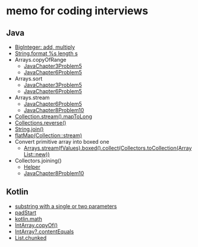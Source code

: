 # memo for coding interviews
## Java
- [BigInteger: add, multiply](/problems-in-jvm/src/main/java/JavaChapter1Problem6.java)
- [String.format %s length s](/problems-in-jvm/src/main/java/JavaChapter1Problem6.java)
- Arrays.copyOfRange
  - [JavaChapter3Problem5](/problems-in-jvm/src/main/java/JavaChapter3Problem5.java)
  - [JavaChapter6Problem5](/problems-in-jvm/src/main/java/JavaChapter6Problem5.java)
- Arrays.sort
  - [JavaChapter3Problem5](/problems-in-jvm/src/main/java/JavaChapter3Problem5.java)
  - [JavaChapter6Problem5](/problems-in-jvm/src/main/java/JavaChapter6Problem5.java)
- Arrays.stream
  - [JavaChapter6Problem5](/problems-in-jvm/src/main/java/JavaChapter6Problem5.java)
  - [JavaChapter8Problem10](/problems-in-jvm/src/main/java/JavaChapter8Problem10.java)
- [Collection.stream().mapToLong](/problems-in-jvm/src/main/java/JavaChapter6Problem5.java)
- [Collections.reverse()](/problems-in-jvm/src/main/java/JavaChapter8Problem10.java)
- [String.join()](/problems-in-jvm/src/main/java/JavaChapter8Problem10.java)
- [flatMap(Collection::stream)](/problems-in-jvm/src/main/java/JavaChapter8Problem10.java)
- Convert primitive array into boxed one
  - [ Arrays.stream(fValues).boxed().collect(Collectors.toCollection(ArrayList::new))](/problems-in-jvm/src/main/java/JavaChapter8Problem10.java)
- Collectors.joining()
  - [Helper](/problems-in-jvm/src/test/java/Helper.java) 
  - [JavaChapter8Problem10](/problems-in-jvm/src/main/java/JavaChapter8Problem10.java)
## Kotlin
- [substring with a single or two parameters](/problems-in-jvm/src/main/kotlin/Chapter1Problem6.kt) 
- [padStart](/problems-in-jvm/src/main/kotlin/Chapter1Problem6.kt)
- [kotlin.math](/problems-in-jvm/src/main/kotlin/Chapter5Problem6.kt)
- [IntArray.copyOf()](/problems-in-jvm/src/test/kotlin/Chapter5Problem6Test.kt)
- [IntArray?.contentEquals](/problems-in-jvm/src/test/kotlin/Chapter5Problem6Test.kt)
- [List.chunked](/problems-in-jvm/src/test/kotlin/Chapter6Problem5.kt)
